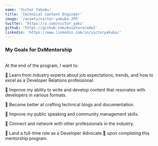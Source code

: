 ```yaml
---
name: 'Victor Yakubu'
title: 'Technical Content Engineer'
image: '/assets/victor-yakubu.JPG'
twitter: 'https://x.com/victor_yakz'
github: 'https://github.com/Aviatorscode2'
linkedin: 'https://www.linkedin.com/in/victoryakubu/'
---
```


<div>
<h3>My Goals for DxMentorship</h3> <br/>
 At the end of the program, I want to: <br/>

📌 Learn from industry experts about job expectations, trends, and how to excel as a Developer Relations professional.<br/>

📌 Improve my ability to write and develop content that resonates with developers in various formats. <br/>

📌 Become better at crafting technical blogs and documentation. <br/>

📌 Improve my public speaking and community management skills. <br/>

📌 Connect and network with other professionals in the industry. <br/>

📌 Land a full-time role as a Developer Advocate 🥑 upon completing this mentorship program.

</div>
